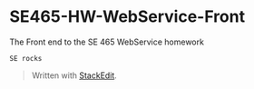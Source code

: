 # SE465-HW-WebService-Front
The Front end to the SE 465 WebService homework

`SE rocks`


> Written with [StackEdit](https://stackedit.io/).
<!--stackedit_data:
eyJoaXN0b3J5IjpbLTE3ODIyNjI5NywtMTA1MzY4NTc0OSwtMT
A1MzY4NTc0OV19
-->